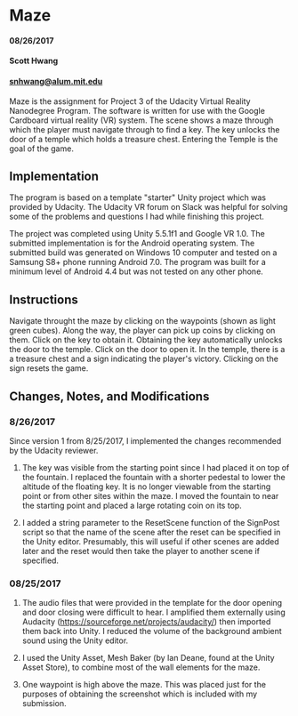 # Maze

#### 08/26/2017
#### Scott Hwang
#### snhwang@alum.mit.edu

Maze is the assignment for Project 3 of the Udacity Virtual Reality Nanodegree Program. The software is written for use with the Google Cardboard virtual reality (VR) system. The scene shows a maze through which the player must navigate through to find a key. The key unlocks the door of a temple which holds a treasure chest. Entering the Temple is the goal of the game.

## Implementation
The program is based on a template "starter" Unity project which was provided by Udacity. The Udacity VR forum on Slack was helpful for solving some of the problems and questions I had while finishing this project.

The project was completed using Unity 5.5.1f1 and Google VR 1.0. The submitted implementation is for the Android operating system. The submitted build was generated on Windows 10 computer and tested on a Samsung S8+ phone running Android 7.0. The program was built for a minimum level of Android 4.4 but was not tested on any other phone.

## Instructions
Navigate throught the maze by clicking on the waypoints (shown as light green cubes). Along the way, the player can pick up coins by clicking on them. Click on the key to obtain it. Obtaining the key automatically unlocks the door to the temple. Click on the door to open it. In the temple, there is a a treasure chest and a sign indicating the player's victory. Clicking on the sign resets the game.

## Changes, Notes, and Modifications
### 8/26/2017
Since  version 1 from 8/25/2017, I implemented the changes recommended by the Udacity reviewer.

1) The key was visible from the starting point since I had placed it on top of the fountain. I replaced the fountain with a shorter pedestal to lower the altitude of the floating key. It is no longer viewable from the starting point or from other sites within the maze. I moved the fountain to near the starting point and placed a large rotating coin on its top.

2) I added a string parameter to the ResetScene function of the SignPost script so that the name of the scene after the reset can be specified in the Unity editor. Presumably, this will useful if other scenes are added later and the reset would then take the player to another scene if specified.

### 08/25/2017
1) The audio files that were provided in the template for the door opening and door closing were difficult to hear. I amplified them externally using Audacity (https://sourceforge.net/projects/audacity/) then imported them back into Unity. I reduced the volume of the background ambient sound using the Unity editor.

2) I used the Unity Asset, Mesh Baker (by Ian Deane, found at the Unity Asset Store), to combine most of the wall elements for the maze.

3) One waypoint is high above the maze. This was placed just for the purposes of obtaining the screenshot which is included with my submission.
